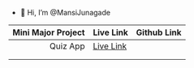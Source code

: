 - 👋 Hi, I’m @MansiJunagade

|  Mini Major Project  |                        Live Link                     |       Github Link       |
|---------------------:|------------------------------------------------------|-------------------------|
|  Quiz App            |  [ Live Link ](https://quiz-app-xi-beryl.vercel.app/)|             |
|                      |                                                      |
|                      |                                                      |


  
 

<!---
MansiJunagade/MansiJunagade is a ✨ special ✨ repository because its `README.md` (this file) appears on your GitHub profile.
You can click the Preview link to take a look at your changes.
--->
